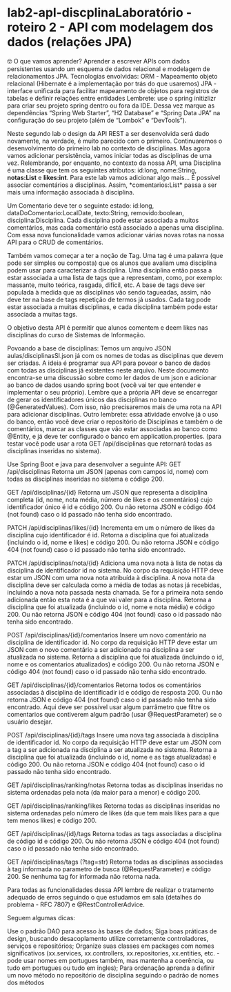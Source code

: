 # lab2-apl-discplinaLaboratório - roteiro 2 - API com modelagem dos dados (relações JPA)
🤓 O que vamos aprender?
Aprender a escrever APIs com dados persistentes usando um esquema de dados relacional e modelagem de relacionamentos JPA.
Tecnologias envolvidas:
ORM - Mapeamento objeto relacional (Hibernate é a implementação por trás do que usaremos)
JPA - interface unificada para facilitar mapeamento de objetos para registros de tabelas e definir relações entre entidades
Lembrete: use o spring initizlizr para criar seu projeto spring dentro ou fora da IDE. Dessa vez marque as dependências “Spring Web Starter”, “H2 Database” e “Spring Data JPA” na configuração do seu projeto (além de “Lombok” e “DevTools”).

Neste segundo lab o design da API REST a ser desenvolvida será dado novamente, na verdade, é muito parecido com o primeiro. Continuaremos o desenvolvimento do primeiro lab no contexto de disciplinas. Mas agora vamos adicionar persistência, vamos iniciar todas as disciplinas de uma vez. Relembrando, por enquanto, no contexto da nossa API, uma Disciplina é uma classe que tem os seguintes atributos: id:long, nome:String, **notas:List** e **likes:int**. Para este lab vamos adicionar algo mais... É possível associar comentários a disciplinas. Assim, *comentarios:List\* passa a ser mais uma informação associada à disciplina.

Um Comentario deve ter o seguinte estado: id:long, dataDoComentario:LocalDate, texto:String, removido:boolean, disciplina:Disciplina. Cada disciplina pode estar associada a muitos comentários, mas cada comentário está associado a apenas uma disciplina. Com essa nova funcionalidade vamos adicionar várias novas rotas na nossa API para o CRUD de comentários.

Também vamos começar a ter a noção de Tag. Uma tag é uma palavra (que pode ser simples ou composta) que os alunos que avaliam uma disciplina podem usar para caracterizar a disciplina. Uma disciplina então passa a estar associada a uma lista de tags que a representam, como, por exemplo: massante, muito teórica, rasgada, difícil, etc. A base de tags deve ser populada à medida que as disciplinas vão sendo tagueadas, assim, não deve ter na base de tags repetição de termos já usados. Cada tag pode estar associada a muitas disciplinas, e cada disciplina também pode estar associada a muitas tags.

O objetivo desta API é permitir que alunos comentem e deem likes nas disciplinas do curso de Sistemas de Informação.

Povoando a base de disciplinas:
Temos um arquivo JSON aulas/disciplinasSI.json já com os nomes de todas as disciplinas que devem ser criadas. A ideia é programar sua API para povoar o banco de dados com todas as disciplinas já existentes neste arquivo. Neste documento encontra-se uma discussão sobre como ler dados de um json e adicionar ao banco de dados usando spring boot (você vai ter que entender e implementar o seu próprio). Lembre que a própria API deve se encarregar de gerar os identificadores únicos das disciplinas no banco (@GeneratedValues). Com isso, não precisaremos mais de uma rota na API para adicionar disciplinas. Outro lembrete: essa atividade envolve já o uso do banco, então você deve criar o repositório de Disciplinas e também o de comentários, marcar as classes que vão estar associadas ao banco como @Entity, e já deve ter configurado o banco em application.properties. (para testar você pode usar a rota GET /api/disciplinas que retornará todas as disciplinas inseridas no sistema).

Use Spring Boot e java para desenvolver a seguinte API:
GET /api/disciplinas Retorna um JSON (apenas com campos id, nome) com todas as disciplinas inseridas no sistema e código 200.

GET /api/disciplinas/{id} Retorna um JSON que representa a disciplina completa (id, nome, nota média, número de likes e os comentários) cujo identificador único é id e código 200. Ou não retorna JSON e código 404 (not found) caso o id passado não tenha sido encontrado.

PATCH /api/disciplinas/likes/{id} Incrementa em um o número de likes da disciplina cujo identificador é id. Retorna a disciplina que foi atualizada (incluindo o id, nome e likes) e código 200. Ou não retorna JSON e código 404 (not found) caso o id passado não tenha sido encontrado.

PATCH /api/disciplinas/nota/{id} Adiciona uma nova nota à lista de notas da disciplina de identificador id no sistema. No corpo da requisição HTTP deve estar um JSON com uma nova nota atribuída à disciplina. A nova nota da disciplina deve ser calculada como a média de todas as notas já recebidas, incluindo a nova nota passada nesta chamada. Se for a primeira nota sendo adicionada então esta nota é a que vai valer para a disciplina. Retorna a disciplina que foi atualizada (incluindo o id, nome e nota média) e código 200. Ou não retorna JSON e código 404 (not found) caso o id passado não tenha sido encontrado.

POST /api/disciplinas/{id}/comentarios Insere um novo comentário na disciplina de identificador id. No corpo da requisição HTTP deve estar um JSON com o novo comentário a ser adicionado na disciplina a ser atualizada no sistema. Retorna a disciplina que foi atualizada (incluindo o id, nome e os comentarios atualizados) e código 200. Ou não retorna JSON e código 404 (not found) caso o id passado não tenha sido encontrado.

GET /api/disciplinas/{id}/comentarios Retorna todos os comentários associadas à disciplina de identificadir id e código de resposta 200. Ou não retorna JSON e código 404 (not found) caso o id passado não tenha sido encontrado. Aqui deve ser possível usar algum parrâmetro que filtre os comentarios que contiverem algum padrão (usar @RequestParameter) se o usuário desejar.

POST /api/disciplinas/{id}/tags Insere uma nova tag associada à disciplina de identificador id. No corpo da requisição HTTP deve estar um JSON com a tag a ser adicionada na disciplina a ser atualizada no sistema. Retorna a disciplina que foi atualizada (incluindo o id, nome e as tags atualizadas) e código 200. Ou não retorna JSON e código 404 (not found) caso o id passado não tenha sido encontrado.

GET /api/disciplinas/ranking/notas Retorna todas as disciplinas inseridas no sistema ordenadas pela nota (da maior para a menor) e código 200.

GET /api/disciplinas/ranking/likes Retorna todas as disciplinas inseridas no sistema ordenadas pelo número de likes (da que tem mais likes para a que tem menos likes) e código 200.

GET /api/disciplinas/{id}/tags Retorna todas as tags associadas a disciplina de código id e código 200. Ou não retorna JSON e código 404 (not found) caso o id passado não tenha sido encontrado.

GET /api/disciplinas/tags (?tag=str) Retorna todas as disciplinas associadas à tag informada no parametro de busca (@RequestParameter) e código 200. Se nenhuma tag for informada não retorna nada.

Para todas as funcionalidades dessa API lembre de realizar o tratamento adequado de erros seguindo o que estudamos em sala (detalhes do problema - RFC 7807) e @RestControllerAdvice.

Seguem algumas dicas:

Use o padrão DAO para acesso às bases de dados;
Siga boas práticas de design, buscando desacoplamento utilize corretamente controladores, serviços e repositórios;
Organize suas classes em packages com nomes significativos (xx.services, xx.controllers, xx.repositories, xx.entities, etc. - pode usar nomes em portugues também, mas mantenha a coerência, ou tudo em portugues ou tudo em ingles);
Para ordenação aprenda a definir um novo método no repositório de disciplina seguindo o padrão de nomes dos métodos
